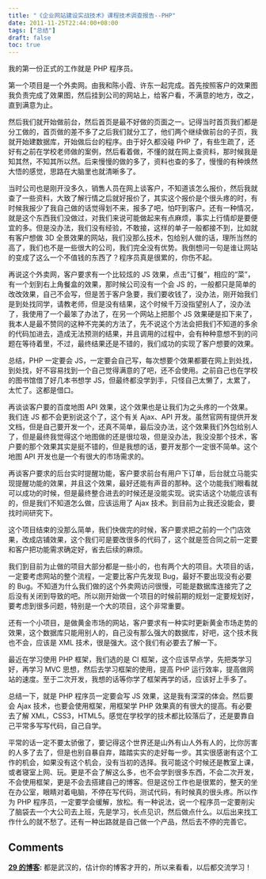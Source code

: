 ```yaml
---
title: "《企业网站建设实战技术》课程技术调查报告--PHP"
date: 2011-11-25T22:44:00+08:00
tags: ["总结"] 
draft: false
toc: true
---
```


我的第一份正式的工作就是 PHP 程序员。

第一个项目是一个外卖网。由我和陈小霞、许东一起完成。首先按照客户的效果图我负责完成了效果图，然后挂到公司的网站上，给客户看，不满意的地方，改之，直到满意为止。

然后我们就开始做前台，然后首页是最不好做的页面之一。记得当时首页我们都是分工做的，首页做的差不多了之后我们就分工了，他们两个继续做前台的子页，我就开始建数据库，开始做后台的程序。由于好久都没碰 PHP 了，有些生疏了，还好有之前在学校老师做的案例，然后看着做，不懂的就在网上查资料，那时候我是知其然，不知其所以然。后来慢慢的做的多了，资料也查的多了，慢慢的有种焕然大悟的感觉，思路在大脑里也就清晰多了。

当时公司也是刚开没多久，销售人员在网上谈客户，不知道该怎么报价，然后我就查了一些资料，大致了解行情之后就好报价了，其实这个报价是个很头疼的时，有时候我报少了我自己做的话觉得划不来，报多了吧，怕吓到客户。还有一种情况，就是这个东西我们没做过，对我们来说可能做起来有点麻烦，事实上行情却是要便宜的多。但是没办法，我们没有经验，不敢接，这样的单子一般都接不到，比如就有客户想做 3D 全景效果的网站，我们没那么技术，包给别人做的话，理所当然的高了，我们也不是一些很大的公司，我们完全没有优势。我倒想问一句是谁让网站的变成了这么一个不值钱的东西了？程序员真是很累的，你伤不起。

再说这个外卖网，客户要求有一个比较炫的 JS 效果，点击“订餐”，相应的“菜”，有一个划到右上角餐盒的效果，那时候公司没有一个会 JS 的，一般都只是简单的改改效果，自己不会写，但是苦于客户急要，我们要收钱了，没办法，刚开始我们是到处找同学，请教老师，但是没有结果，这个时候千万没指望别人了，没办法了，我使用了一个最笨了办法了，在另一个网站上把那个 JS 效果硬是扣下来了，我本人是最不赞同的这种不完美的方法了，先不说这个方法会把我们不知道的多余的代码加进去，造成无法预测的结果，并且调用的过程中，会有种种意想不到的问题在等待着里，不过，最终结果还是不错的，我们成功的实现了客户想要的效果。

总结，PHP 一定要会 JS，一定要会自己写，每次想要个效果都要在网上到处找，到处找，好不容易找到一个自己觉得满意的了吧，还不会使用。之前自己也在学校的图书馆借了好几本书想学 JS，但最终都没学到手，只怪自己太懒了，太累了，太忙了。这都是借口。

再谈谈客户要的百度地图 API 效果，这个效果也是让我们为之头疼的一个效果。我们连 JS 都不会更别说这个了，这个有关 Ajax、API 开发。虽然官网有提供开发文档，但是自己要开发一个，还真不简单，最后没办法，这个效果我们外包给别人了，但是最终我觉得这个地图做的还是很垃圾，但是没办法，我没没那个技术，客户要的那个效果其实是挺不错的，但是我想的话，要开发那个一定很不简单。这个地图 API 开发也是一个有很大的市场需求的。

再谈客户要求的后台实时提醒功能，客户要求前台有用户下订单，后台就立马能实现提醒功能的效果，并且这个效果，最好还能有声音的那种。这个功能我们眼看就可以成功的时候，但是最终整合进去的时候还是没能实现。说实话这个功能应该有的，但是我们不知道怎么做，应该运用了 Ajax 技术。到目前为止我还没能会，要找时间研究下。

这个项目结束的没那么简单，我们快做完的时候，客户要求把之前的一个门店效果，改成店铺效果，这个我们可是要改很多的代码了，这个就是签合同之前一定要和客户把功能需求确定好，省去后续的麻烦。

我们到目前为止做的项目大部分都是一些小的，也有两个大的项目。大项目的话，一定要考虑网站的整个流程，一定要比客户先发现 Bug，最好不要出现没有必要的 Bug。不知道为什么我们做的这个外卖网访问很慢，可能是数据库连接完了之后没有关闭到导致的吧。所以刚开始做一个项目的时候前期的规划一定要规划好，要考虑到很多问题，特别是一个大的项目，这个非常重要。

还有一个小项目，是做黄金市场的网站，客户要求有一种实时更新黄金市场走势的效果，这个数据库只能用别人的，自己没有那么强大的数据库，好吧，这个技术我也不会，应该是 XML 技术，很是强大。这个我们有必要去了解一下。

最近在学习使用 PHP 框架，我们选的是 CI 框架，这个应该早点学，先把类学习好，再学习 MVC 思想，然后去学习框架的使用，提高 PHP 运行效率，提高做网站的速度。至于二次开发，我想的话等你学了框架再学的话，应该好上手多了。

总结一下，就是 PHP 程序员一定要会写 JS 效果，这是我有深深的体会。然后要会 Ajax 技术，也要会使用框架，用框架学 PHP 效果真的有很大的提高。有必要去了解 XML，CSS3，HTML5。感觉在学校学的技术都比较落后了，还是要靠自己平常多写写代码，自己自学。


平常的话一定不要太骄傲了，要记得这个世界还是山外有山人外有人的，比你厉害的人多了去了，但是也别自暴自弃，踏踏实实的走好每一步。其实很感谢有这个工作的机会，如果没有这个机会，没有当初的选择。我可能这个时候还是教室上课，或者寝室上网、玩。更是不会了解这么多，也不会学到很多东西，不会二次开发，不会使用框架，更是不会去搭建自己的博客。但是这份工作也是很累的，整天的坐在办公室，眼睛对着电脑，不停在写代码，测试代码，有时候真的很头疼。所以作为 PHP 程序员，一定要学会缓解，放松。有一种说法，说一个程序员一定要削尖了脑袋去一个大公司去上班，先是学习，长点见识，然后做点什么。以后出来找工作什么的就不愁了。还有一种出路就是自己做一个产品，然后去不停的完善它。

## Comments

**[29 的博客](#13 "2011-11-26 00:34:10"):** 都是武汉的，估计你的博客才开的，所以来看看，以后都交流学习！

